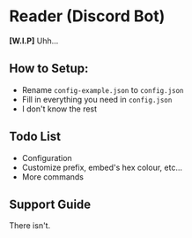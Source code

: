 # Reader (Discord Bot)

**[W.I.P]** Uhh...

## How to Setup:

- Rename `config-example.json` to `config.json`
- Fill in everything you need in `config.json`
- I don't know the rest

## Todo List

- Configuration
- Customize prefix, embed's hex colour, etc...
- More commands

## Support Guide

There isn't. 